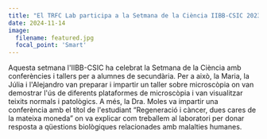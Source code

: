 ```yaml
---
title: "El TRFC Lab participa a la Setmana de la Ciència IIBB-CSIC 2023"
date: 2024-11-14
image:
  filename: featured.jpg
  focal_point: 'Smart'
---
```


 Aquesta setmana l'IIBB-CSIC ha celebrat la Setmana de la Ciència amb conferències i tallers per a alumnes de secundària. Per a això, la Maria, la Júlia i l'Alejandro van preparar i impartir un taller sobre microscòpia on van demostrar l'ús de diferents plataformes de microscòpia i van visualitzar teixits normals i patològics. A més, la Dra. Moles va impartir una conferència amb el títol de l'estudiant “Regeneració i càncer, dues cares de la mateixa moneda” on va explicar com treballem al laboratori per donar resposta a qüestions biològiques relacionades amb malalties humanes.